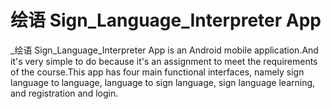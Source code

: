 # 绘语 Sign_Language_Interpreter App

_绘语 Sign_Language_Interpreter App is an Android mobile application.And it's very simple to do because it's an assignment to meet the requirements of the course.This app has four main functional interfaces, namely sign language to language, language to sign language, sign language learning, and registration and login.


